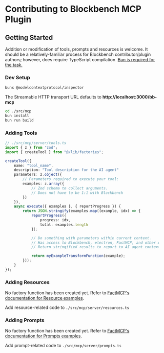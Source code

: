 # Contributing to Blockbench MCP Plugin

## Getting Started

Addition or modification of tools, prompts and resources is welcome. It should be a relatively-familiar process for Blockbench contributor/plugin authors; however, does require TypeScript compilation. [Bun is required for the task.](https://bun.sh/)

### Dev Setup

```sh
bunx @modelcontextprotocol/inspector
```
The Streamable HTTP transport URL defaults to __http://localhost:3000/bb-mcp__

```sh
cd ./src/mcp
bun install
bun run build
```

### Adding Tools

```typescript
// ./src/mcp/server/tools.ts
import { z } from "zod";
import { createTool } from "@/lib/factories";

createTool({
    name: "tool_name",
    description: "Tool description for the AI agent"
    parameters: z.object({
        // Parameters required to execute your tool:
        examples: z.array({
            // Zod schema to collect arguments.
            // Does not have to be 1:1 with Blockbench
        })
    }),
    async execute({ examples }, { reportProgress }) {
        return JSON.stringify(examples.map((example, idx) => {
            reportProgress({
                progress: idx,
                total: examples.length
            });

            // Do something with parameters within current context.
            // Has access to Blockbench, electron, FastMCP, and other API
            // Return stringified results to report to AI agent context.

            return myExampleTransformFunction(example);
        }));
    }
});
```

### Adding Resources

No factory function has been created yet. Refer to [FactMCP's documentation for Resource examples](https://github.com/punkpeye/fastmcp?tab=readme-ov-file#resources).

Add resource-related code to `./src/mcp/server/resources.ts`

### Adding Prompts

No factory function has been created yet. Refer to [FactMCP's documentation for Prompts examples](https://github.com/punkpeye/fastmcp?tab=readme-ov-file#prompts).

Add prompt-related code to `./src/mcp/server/prompts.ts`
